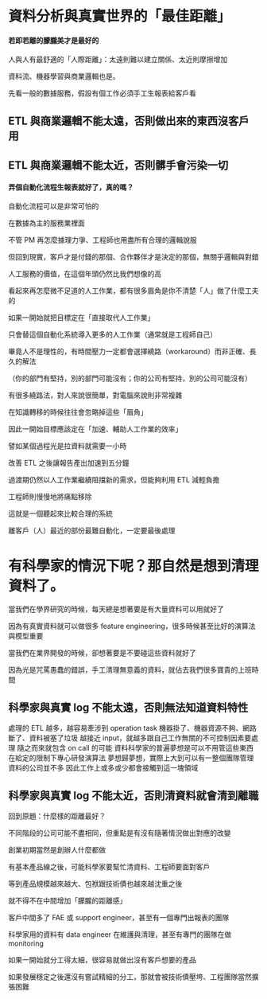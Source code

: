 # 資料分析與真實世界的「最佳距離」
#### 若即若離的朦朧美才是最好的

人與人有最舒適的「人際距離」：太遠則難以建立關係、太近則摩擦增加

資料流、機器學習與商業邏輯也是。

先看一般的數據服務，假設有個工作必須手工生報表給客戶看

## ETL 與商業邏輯不能太遠，否則做出來的東西沒客戶用



## ETL 與商業邏輯不能太近，否則髒手會污染一切

#### 弄個自動化流程生報表就好了，真的嗎？

自動化流程可以是非常可怕的

在數據為主的服務業裡面

不管 PM 再怎麼據理力爭、工程師也用盡所有合理的邏輯說服

但回到現實，客戶才是付錢的那個、合作夥伴才是決定的那個，無關乎邏輯與對錯

人工服務的價值，在這個年頭仍然比我們想像的高

看起來再怎麼微不足道的人工作業，都有很多眉角是你不清楚「人」做了什麼工夫的

如果一開始就把目標定在「直接取代人工作業」

只會替這個自動化系統導入更多的人工作業（通常就是工程師自己）

畢竟人不是理性的，有時間壓力一定都會選擇繞路（workaround）而非正確、長久的解法

（你的部門有堅持，別的部門可能沒有；你的公司有堅持，別的公司可能沒有）

有很多繞路法，對人來說很簡單，對電腦來說則非常複雜

在知識轉移的時候往往會忽略掉這些「眉角」


因此一開始目標應該定在「加速、輔助人工作業的效率」

譬如某個過程光是拉資料就需要一小時

改善 ETL 之後讓報告產出加速到五分鐘

過渡期仍然以人工作業繼續阻擋新的需求，但能夠利用 ETL 減輕負擔

工程師則慢慢地將痛點移除

這就是一個聽起來比較合理的系統


離客戶（人）最近的部份最難自動化，一定要最後處理

# 有科學家的情況下呢？那自然是想到清理資料了。

當我們在學界研究的時候，每天總是想著要是有大量資料可以用就好了

因為有真實資料就可以做很多 feature engineering，很多時候甚至比好的演算法與模型重要

當我們在業界開發的時候，卻想著要是不要碰這些資料就好了

因為光是咒罵愚蠢的錯誤，手工清理無意義的資料，就佔去我們很多寶貴的上班時間

## 科學家與真實 log 不能太遠，否則無法知道資料特性

處理的 ETL 越多，越容易牽涉到 operation task
機器掛了、機器資源不夠、網路斷了、資料被塞了垃圾
越接近 input，就越多跟自己工作無關的不可控制因素要處理
隨之而來就包含 on call 的可能
資料科學家的普遍夢想是可以不用管這些東西
在給定的限制下專心研發演算法
夢想歸夢想，實際上大到可以有一整個團隊管理資料的公司並不多
因此工作上或多或少都會接觸到這一塊領域

## 科學家與真實 log 不能太近，否則清資料就會清到離職


回到原題：什麼樣的距離最好？

不同階段的公司可能不盡相同，但重點是有沒有隨著情況做出對應的改變

創業初期當然是創辦人什麼都做

有基本產品線之後，可能科學家要幫忙清資料、工程師要面對客戶

等到產品規模越來越大、包袱跟技術債也越來越沈重之後

就不得不在中間增加「朦朧的距離感」

客戶中間多了 FAE 或 support engineer，甚至有一個專門出報表的團隊

科學家用的資料有 data engineer 在維護與清理，甚至有專門的團隊在做 monitoring


如果一開始就分工得太細，很容易就做出沒有客戶想要的產品

如果發展穩定之後還沒有嘗試精細的分工，那就會被技術債壓垮、工程團隊當然擴張困難